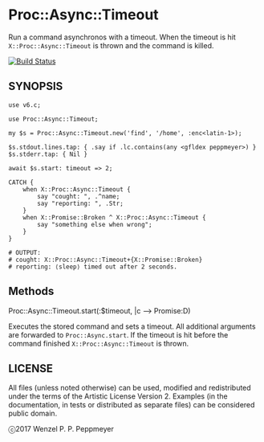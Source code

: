 # Proc::Async::Timeout

Run a command asynchronos with a timeout. When the timeout is hit
`X::Proc::Async::Timeout` is thrown and the command is killed.

[![Build Status](https://travis-ci.org/gfldex/raku-proc-async-timeout.svg?branch=master)](https://travis-ci.org/gfldex/raku-proc-async-timeout)

## SYNOPSIS

```
use v6.c;

use Proc::Async::Timeout;

my $s = Proc::Async::Timeout.new('find', '/home', :enc<latin-1>);

$s.stdout.lines.tap: { .say if .lc.contains(any <gfldex peppmeyer>) }
$s.stderr.tap: { Nil }

await $s.start: timeout => 2;

CATCH { 
    when X::Proc::Async::Timeout {
        say "cought: ", .^name;
        say "reporting: ", .Str;
    }
    when X::Promise::Broken ^ X::Proc::Async::Timeout {
        say "something else when wrong";
    }
}

# OUTPUT:
# cought: X::Proc::Async::Timeout+{X::Promise::Broken}
# reporting: ⟨sleep⟩ timed out after 2 seconds.
```

## Methods

Proc::Async::Timeout.start(:$timeout, |c --> Promise:D)

Executes the stored command and sets a timeout. All additional arguments are
forwarded to `Proc::Async.start`. If the timeout is hit before the command
finished `X::Proc::Async::Timeout` is thrown.

## LICENSE

All files (unless noted otherwise) can be used, modified and redistributed
under the terms of the Artistic License Version 2. Examples (in the
documentation, in tests or distributed as separate files) can be considered
public domain.

ⓒ2017 Wenzel P. P. Peppmeyer
